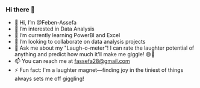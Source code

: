### Hi there 👋
- 👋 Hi, I’m @Feben-Assefa
- 👀 I’m interested in Data Analysis
- 🌱 I’m currently learning PowerBI and Excel
- 👯 I’m looking to collaborate on data analysis projects
- 💬 Ask me about my "Laugh-o-meter"! I can rate the laughter potential of anything and predict how much it'll make me giggle! 😄🎉
- 📫 You can reach me at fassefa28@gmail.com
- ⚡ Fun fact: I'm a laughter magnet—finding joy in the tiniest of things always sets me off giggling!
<!--
**Feben-Assefa/Feben-Assefa** is a ✨ _special_ ✨ repository because its `README.md` (this file) appears on your GitHub profile.

Here are some ideas to get you started:

- 🔭 I’m currently working on ...
- 🌱 I’m currently learning ...
- 👯 I’m looking to collaborate on ...
- 🤔 I’m looking for help with ...
- 💬 Ask me about ...
- 📫 How to reach me: ...
- 😄 Pronouns: ...
- ⚡ Fun fact: ...
-->
